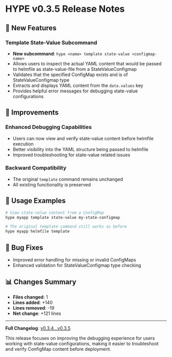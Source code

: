 # HYPE v0.3.5 Release Notes

## 🚀 New Features

### Template State-Value Subcommand
- **New subcommand**: `hype <name> template state-value <configmap-name>`
- Allows users to inspect the actual YAML content that would be passed to helmfile as state-value-file from a StateValueConfigmap
- Validates that the specified ConfigMap exists and is of StateValueConfigmap type
- Extracts and displays YAML content from the `data.values` key
- Provides helpful error messages for debugging state-value configurations

## 🔧 Improvements

### Enhanced Debugging Capabilities
- Users can now view and verify state-value content before helmfile execution
- Better visibility into the YAML structure being passed to helmfile
- Improved troubleshooting for state-value related issues

### Backward Compatibility
- The original `template` command remains unchanged
- All existing functionality is preserved

## 📝 Usage Examples

```bash
# View state-value content from a ConfigMap
hype myapp template state-value my-state-configmap

# The original template command still works as before
hype myapp helmfile template
```

## 🐛 Bug Fixes

- Improved error handling for missing or invalid ConfigMaps
- Enhanced validation for StateValueConfigmap type checking

## 📊 Changes Summary

- **Files changed**: 1
- **Lines added**: +140
- **Lines removed**: -19
- **Net change**: +121 lines

---

**Full Changelog**: [v0.3.4...v0.3.5](https://github.com/foontype/hype/compare/v0.3.4...v0.3.5)

This release focuses on improving the debugging experience for users working with state-value configurations, making it easier to troubleshoot and verify ConfigMap content before deployment.